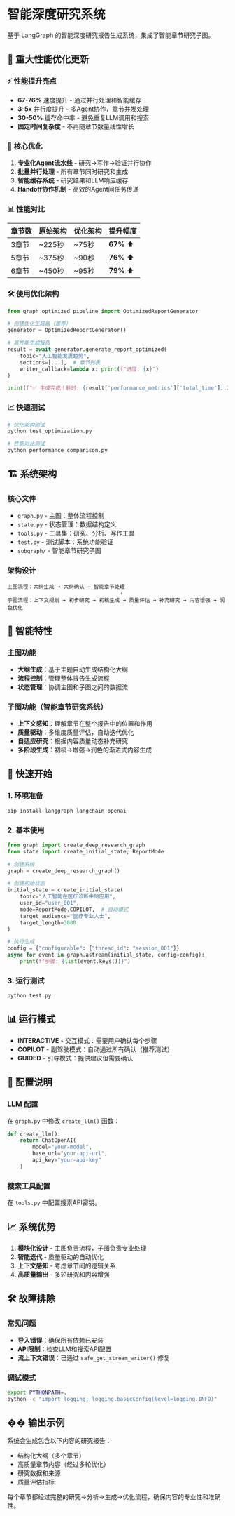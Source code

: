 # 智能深度研究系统

基于 LangGraph 的智能深度研究报告生成系统，集成了智能章节研究子图。

## 🚀 重大性能优化更新

### ⚡ 性能提升亮点
- **67-76%** 速度提升 - 通过并行处理和智能缓存
- **3-5x** 并行度提升 - 多Agent协作，章节并发处理
- **30-50%** 缓存命中率 - 避免重复LLM调用和搜索
- **固定时间复杂度** - 不再随章节数量线性增长

### 🎯 核心优化
1. **专业化Agent流水线** - 研究→写作→验证并行协作
2. **批量并行处理** - 所有章节同时研究和生成
3. **智能缓存系统** - 研究结果和LLM响应缓存
4. **Handoff协作机制** - 高效的Agent间任务传递

### 📊 性能对比
| 章节数 | 原始架构 | 优化架构 | 提升幅度 |
|--------|----------|----------|----------|
| 3章节  | ~225秒   | ~75秒    | **67%** ⬆️ |
| 5章节  | ~375秒   | ~90秒    | **76%** ⬆️ |
| 6章节  | ~450秒   | ~95秒    | **79%** ⬆️ |

### 🛠️ 使用优化架构
```python
from graph_optimized_pipeline import OptimizedReportGenerator

# 创建优化生成器（推荐）
generator = OptimizedReportGenerator()

# 高性能生成报告
result = await generator.generate_report_optimized(
    topic="人工智能发展趋势",
    sections=[...],  # 章节列表
    writer_callback=lambda x: print(f"进度: {x}")
)

print(f"✅ 生成完成！耗时: {result['performance_metrics']['total_time']:.2f}秒")
```

### 📈 快速测试
```bash
# 优化架构测试
python test_optimization.py

# 性能对比测试
python performance_comparison.py
```

## 🏗️ 系统架构

### 核心文件
- `graph.py` - 主图：整体流程控制
- `state.py` - 状态管理：数据结构定义
- `tools.py` - 工具集：研究、分析、写作工具
- `test.py` - 测试脚本：系统功能验证
- `subgraph/` - 智能章节研究子图

### 架构设计
```
主图流程：大纲生成 → 大纲确认 → 智能章节处理
                                    ↓
子图流程：上下文规划 → 初步研究 → 初稿生成 → 质量评估 → 补充研究 → 内容增强 → 润色优化
```

## 🧠 智能特性

### 主图功能
- **大纲生成**：基于主题自动生成结构化大纲
- **流程控制**：管理整体报告生成流程
- **状态管理**：协调主图和子图之间的数据流

### 子图功能（智能章节研究系统）
- **上下文感知**：理解章节在整个报告中的位置和作用
- **质量驱动**：多维度质量评估，自动迭代优化
- **自适应研究**：根据内容质量动态补充研究
- **多阶段生成**：初稿→增强→润色的渐进式内容生成

## 🚀 快速开始

### 1. 环境准备
```bash
pip install langgraph langchain-openai
```

### 2. 基本使用
```python
from graph import create_deep_research_graph
from state import create_initial_state, ReportMode

# 创建系统
graph = create_deep_research_graph()

# 创建初始状态
initial_state = create_initial_state(
    topic="人工智能在医疗诊断中的应用",
    user_id="user_001",
    mode=ReportMode.COPILOT,  # 自动模式
    target_audience="医疗专业人士",
    target_length=3000
)

# 执行生成
config = {"configurable": {"thread_id": "session_001"}}
async for event in graph.astream(initial_state, config=config):
    print(f"步骤: {list(event.keys())}")
```

### 3. 运行测试
```bash
python test.py
```

## 📊 运行模式

- **INTERACTIVE** - 交互模式：需要用户确认每个步骤
- **COPILOT** - 副驾驶模式：自动通过所有确认（推荐测试）
- **GUIDED** - 引导模式：提供建议但需要确认

## 🔧 配置说明

### LLM 配置
在 `graph.py` 中修改 `create_llm()` 函数：
```python
def create_llm():
    return ChatOpenAI(
        model="your-model",
        base_url="your-api-url",
        api_key="your-api-key"
    )
```

### 搜索工具配置
在 `tools.py` 中配置搜索API密钥。

## 📈 系统优势

1. **模块化设计** - 主图负责流程，子图负责专业处理
2. **智能迭代** - 质量驱动的自动优化
3. **上下文感知** - 考虑章节间的逻辑关系
4. **高质量输出** - 多轮研究和内容增强

## 🛠️ 故障排除

### 常见问题
- **导入错误**：确保所有依赖已安装
- **API限制**：检查LLM和搜索API配置
- **流上下文错误**：已通过 `safe_get_stream_writer()` 修复

### 调试模式
```bash
export PYTHONPATH=.
python -c "import logging; logging.basicConfig(level=logging.INFO)"
```

## �� 输出示例

系统会生成包含以下内容的研究报告：
- 结构化大纲（多个章节）
- 高质量章节内容（经过多轮优化）
- 研究数据和来源
- 质量评估指标

每个章节都经过完整的研究→分析→生成→优化流程，确保内容的专业性和准确性。
